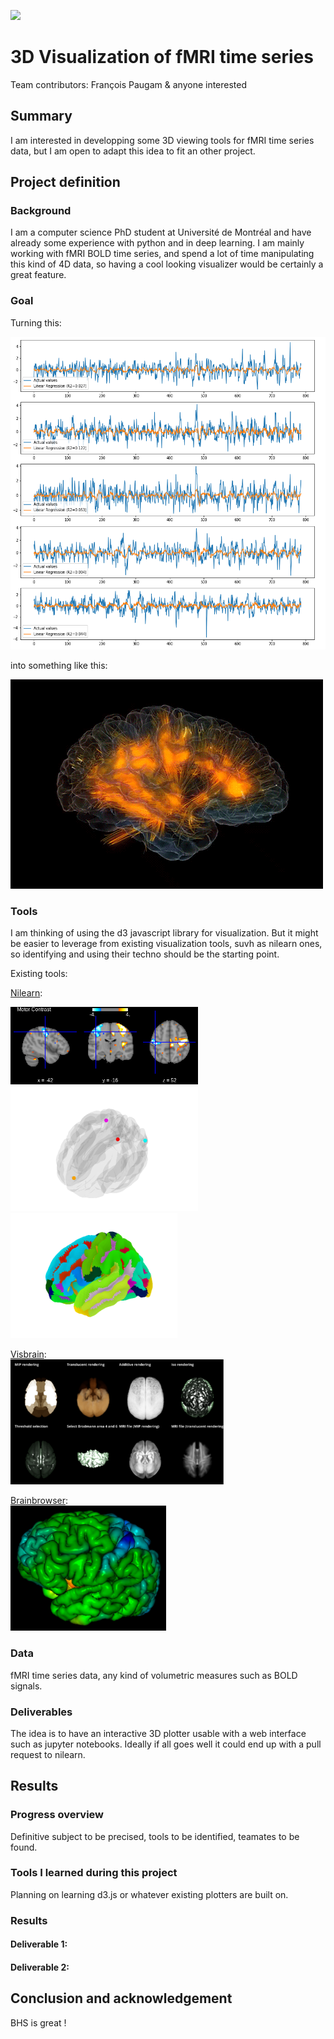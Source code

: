 [![](https://img.shields.io/badge/Visit-our%20project%20page-ff69b4)](https://school.brainhackmtl.org/project/template)

# 3D Visualization of fMRI time series

Team contributors: François Paugam & anyone interested

## Summary 

I am interested in developping some 3D viewing tools for fMRI time series data, but I am open to adapt this idea to fit an other project.

## Project definition 

### Background

I am a computer science PhD student at Université de Montréal and have already some experience with python and in deep learning. I am mainly working with fMRI BOLD time series, and spend a lot of time manipulating this kind of 4D data, so having a cool looking visualizer would be certainly a great feature.

### Goal

Turning this:

<img src="./media/time_series.png" alt="time series" height="500"/>

into something like this:

![brain animation](./media/brain_animation.gif)

### Tools 

I am thinking of using the d3 javascript library for visualization. But it might be easier to leverage from existing visualization tools, suvh as nilearn ones, so identifying and using their techno should be the starting point.

Existing tools:

<a href="https://nilearn.github.io/plotting/index.html#interactive-plots">Nilearn</a>:
<div class="row">
	<div class="column">
		<img src="./media/example_nilearn_view_img.png" width=300>
	</div>
	<div class="column">
		<img src="./media/example_nilearn_markers_plot.png" height=200>
	</div>
	<div class="column">
		<img src="./media/example_nilearn_plot_surf_roi.png" height=200>
	</div>
</div>

<a href="http://visbrain.org/index.html">Visbrain</a>:\
<img src="./media/example_visbrain.png" height=200>

<a href="https://brainbrowser.cbrain.mcgill.ca">Brainbrowser</a>:\
<img src="./media/example_brainbrowser.png" height=200>

### Data 

fMRI time series data, any kind of volumetric measures such as BOLD signals.

### Deliverables

The idea is to have an interactive 3D plotter usable with a web interface such as jupyter notebooks. Ideally if all goes well it could end up with a pull request to nilearn.

## Results 

### Progress overview

Definitive subject to be precised, tools to be identified, teamates to be found.

### Tools I learned during this project

Planning on learning d3.js or whatever existing plotters are built on.
 
### Results 

#### Deliverable 1: 



#### Deliverable 2: 

 
 
## Conclusion and acknowledgement

BHS is great !
